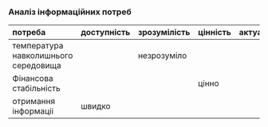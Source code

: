 ﻿### Аналіз інформаційних потреб

|потреба	|доступність	|зрозумілість	|цінність	|актуальність|
|:-       |:-           |:-           |:-       |:-          |
|температура навколишнього середовища||незрозуміло||    |
|Фінансова стабільність|||цінно
|отримання інформаціі|швидко| |
